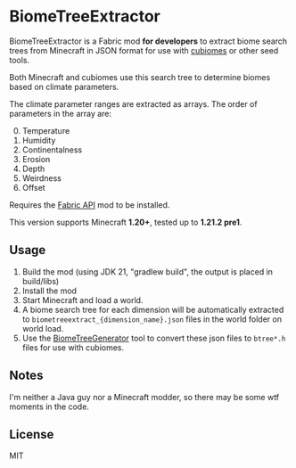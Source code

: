 # BiomeTreeExtractor

BiomeTreeExtractor is a Fabric mod __for developers__ to extract biome search trees from Minecraft in JSON format for use with [cubiomes](https://github.com/Cubitect/cubiomes) or other seed tools.

Both Minecraft and cubiomes use this search tree to determine biomes based on climate parameters. 

The climate parameter ranges are extracted as arrays. The order of parameters in the array are:

0. Temperature
1. Humidity
2. Continentalness
3. Erosion
4. Depth
5. Weirdness
6. Offset

Requires the [Fabric API](https://modrinth.com/mod/fabric-api) mod to be installed.

This version supports Minecraft __1.20+__, tested up to __1.21.2 pre1__.

## Usage

1. Build the mod (using JDK 21, "gradlew build", the output is placed in build/libs)
2. Install the mod 
3. Start Minecraft and load a world.
4. A biome search tree for each dimension will be automatically extracted to `biometreeextract_{dimension_name}.json` files in the world folder on world load.
5. Use the [BiomeTreeGenerator](https://github.com/unminednet/BiomeTreeGenerator) tool to convert these json files to `btree*.h` files for use with cubiomes.

## Notes

I'm neither a Java guy nor a Minecraft modder, so there may be some wtf moments in the code.

## License

MIT
